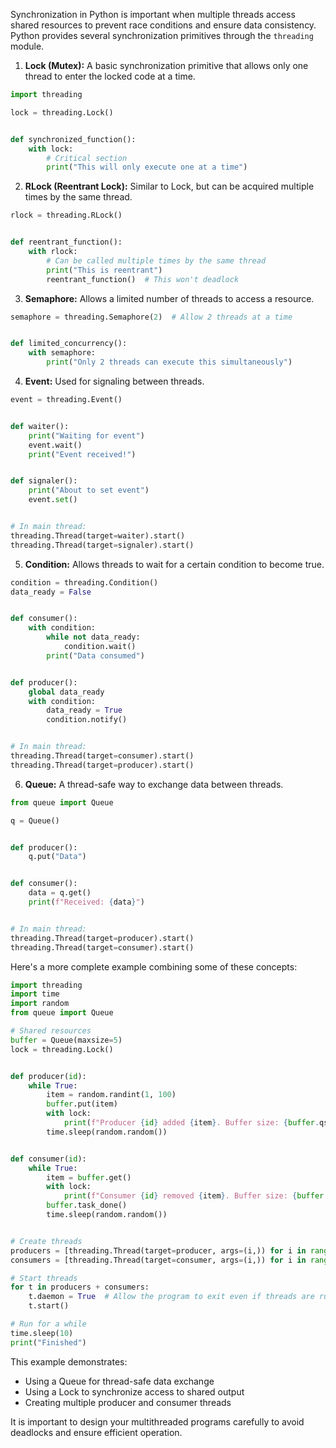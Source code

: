 Synchronization in Python is important when multiple threads access shared resources to prevent race
conditions and ensure data consistency. Python provides several synchronization primitives through the `threading`
module. 


1. **Lock (Mutex):**
   A basic synchronization primitive that allows only one thread to enter the locked code at a time.

```python
import threading

lock = threading.Lock()


def synchronized_function():
    with lock:
        # Critical section
        print("This will only execute one at a time")
```

2. **RLock (Reentrant Lock):**
   Similar to Lock, but can be acquired multiple times by the same thread.

```python
rlock = threading.RLock()


def reentrant_function():
    with rlock:
        # Can be called multiple times by the same thread
        print("This is reentrant")
        reentrant_function()  # This won't deadlock
```

3. **Semaphore:**
   Allows a limited number of threads to access a resource.

```python
semaphore = threading.Semaphore(2)  # Allow 2 threads at a time


def limited_concurrency():
    with semaphore:
        print("Only 2 threads can execute this simultaneously")
```

4. **Event:**
   Used for signaling between threads.

```python
event = threading.Event()


def waiter():
    print("Waiting for event")
    event.wait()
    print("Event received!")


def signaler():
    print("About to set event")
    event.set()


# In main thread:
threading.Thread(target=waiter).start()
threading.Thread(target=signaler).start()
```

5. **Condition:**
   Allows threads to wait for a certain condition to become true.

```python
condition = threading.Condition()
data_ready = False


def consumer():
    with condition:
        while not data_ready:
            condition.wait()
        print("Data consumed")


def producer():
    global data_ready
    with condition:
        data_ready = True
        condition.notify()


# In main thread:
threading.Thread(target=consumer).start()
threading.Thread(target=producer).start()
```

6. **Queue:**
   A thread-safe way to exchange data between threads.

```python
from queue import Queue

q = Queue()


def producer():
    q.put("Data")


def consumer():
    data = q.get()
    print(f"Received: {data}")


# In main thread:
threading.Thread(target=producer).start()
threading.Thread(target=consumer).start()
```

Here's a more complete example combining some of these concepts:

```python
import threading
import time
import random
from queue import Queue

# Shared resources
buffer = Queue(maxsize=5)
lock = threading.Lock()


def producer(id):
    while True:
        item = random.randint(1, 100)
        buffer.put(item)
        with lock:
            print(f"Producer {id} added {item}. Buffer size: {buffer.qsize()}")
        time.sleep(random.random())


def consumer(id):
    while True:
        item = buffer.get()
        with lock:
            print(f"Consumer {id} removed {item}. Buffer size: {buffer.qsize()}")
        buffer.task_done()
        time.sleep(random.random())


# Create threads
producers = [threading.Thread(target=producer, args=(i,)) for i in range(2)]
consumers = [threading.Thread(target=consumer, args=(i,)) for i in range(3)]

# Start threads
for t in producers + consumers:
    t.daemon = True  # Allow the program to exit even if threads are running
    t.start()

# Run for a while
time.sleep(10)
print("Finished")
```

This example demonstrates:

- Using a Queue for thread-safe data exchange
- Using a Lock to synchronize access to shared output
- Creating multiple producer and consumer threads

It is important to design your multithreaded programs carefully to avoid deadlocks and ensure efficient operation.
